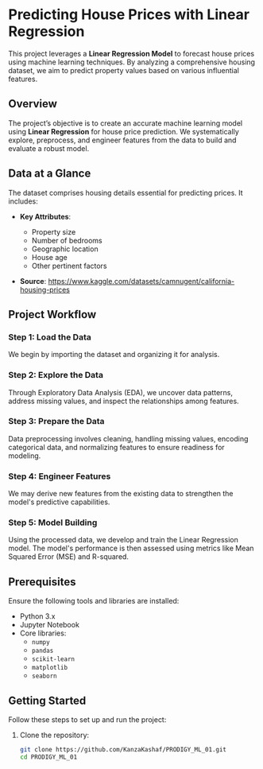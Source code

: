 # Predicting House Prices with Linear Regression

This project leverages a **Linear Regression Model** to forecast house prices using machine learning techniques. By analyzing a comprehensive housing dataset, we aim to predict property values based on various influential features.

## Overview

The project’s objective is to create an accurate machine learning model using **Linear Regression** for house price prediction. We systematically explore, preprocess, and engineer features from the data to build and evaluate a robust model.

## Data at a Glance

The dataset comprises housing details essential for predicting prices. It includes:

- **Key Attributes**:
  - Property size
  - Number of bedrooms
  - Geographic location
  - House age
  - Other pertinent factors

- **Source**: https://www.kaggle.com/datasets/camnugent/california-housing-prices

## Project Workflow

### Step 1: Load the Data
We begin by importing the dataset and organizing it for analysis.

### Step 2: Explore the Data
Through Exploratory Data Analysis (EDA), we uncover data patterns, address missing values, and inspect the relationships among features.

### Step 3: Prepare the Data
Data preprocessing involves cleaning, handling missing values, encoding categorical data, and normalizing features to ensure readiness for modeling.

### Step 4: Engineer Features
We may derive new features from the existing data to strengthen the model's predictive capabilities.

### Step 5: Model Building
Using the processed data, we develop and train the Linear Regression model. The model's performance is then assessed using metrics like Mean Squared Error (MSE) and R-squared.

## Prerequisites

Ensure the following tools and libraries are installed:

- Python 3.x
- Jupyter Notebook
- Core libraries:
  - `numpy`
  - `pandas`
  - `scikit-learn`
  - `matplotlib`
  - `seaborn`

## Getting Started

Follow these steps to set up and run the project:

1. Clone the repository:
   ```bash
   git clone https://github.com/KanzaKashaf/PRODIGY_ML_01.git
   cd PRODIGY_ML_01
